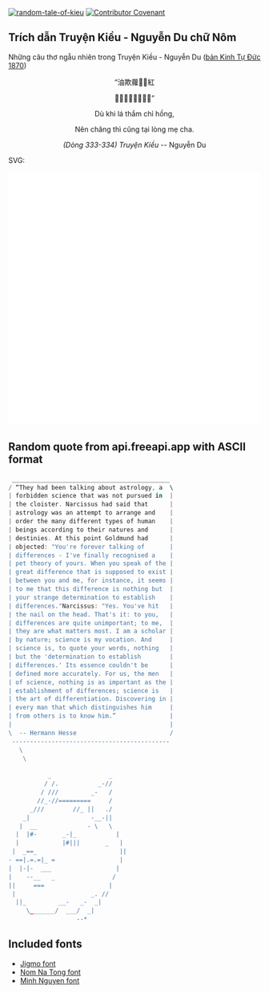 [![random-tale-of-kieu](https://github.com/huuquyet/random-tale-of-kieu/actions/workflows/random-tale-of-kieu.yml/badge.svg)](https://github.com/huuquyet/random-tale-of-kieu/actions/workflows/random-tale-of-kieu.yml)
[![Contributor Covenant](https://img.shields.io/badge/Contributor%20Covenant-2.1-4baaaa.svg)](.github/CODE_OF_CONDUCT.md "Contributor Covenant 2.1")

## Trích dẫn Truyện Kiều - Nguyễn Du chữ Nôm

Những câu thơ ngẫu nhiên trong Truyện Kiều - Nguyễn Du ([bản Kinh Tự Đức 1870](https://vi.wikisource.org/wiki/Truy%E1%BB%87n_Ki%E1%BB%81u_(b%E1%BA%A3n_Kinh_T%E1%BB%B1_%C4%90%E1%BB%A9c_1870)))

<div align="center">
<!-- START_KIEU -->
      <p class="nom">“油欺蘿𧺀𥿗紅</p>
      <p class="nom">𢧚庒𪰛拱在𢚸媄吒”</p>
      <p class="quocngu">Dù khi lá thắm chỉ hồng,</p>
      <p class="quocngu">Nên chăng thì cũng tại lòng mẹ cha.</p>
      <p class="author"><i>(Dòng 333-334) Truyện Kiều</i> -- Nguyễn Du</p>
<!-- END_KIEU -->
</div>

SVG:

<div align="center">
  <img src="./assets/random-kieu.svg" alt="The Tale of Kieu - Nguyen Du">
</div>

## Random quote from api.freeapi.app with ASCII format

<!-- START_QUOTE -->
```rust
 ____________________________________________
/ “They had been talking about astrology, a  \
| forbidden science that was not pursued in  |
| the cloister. Narcissus had said that      |
| astrology was an attempt to arrange and    |
| order the many different types of human    |
| beings according to their natures and      |
| destinies. At this point Goldmund had      |
| objected: "You're forever talking of       |
| differences - I've finally recognised a    |
| pet theory of yours. When you speak of the |
| great difference that is supposed to exist |
| between you and me, for instance, it seems |
| to me that this difference is nothing but  |
| your strange determination to establish    |
| differences."Narcissus: "Yes. You've hit   |
| the nail on the head. That's it: to you,   |
| differences are quite unimportant; to me,  |
| they are what matters most. I am a scholar |
| by nature; science is my vocation. And     |
| science is, to quote your words, nothing   |
| but the 'determination to establish        |
| differences.' Its essence couldn't be      |
| defined more accurately. For us, the men   |
| of science, nothing is as important as the |
| establishment of differences; science is   |
| the art of differentiation. Discovering in |
| every man that which distinguishes him     |
| from others is to know him.”               |
|                                            |
\  -- Hermann Hesse                          /
 --------------------------------------------
   \
    \

           _                _
          / /.           _-//
         / ///         _-   /
        //_-//=========     /
      _///        //_ ||   ./
    _|                 -__-||
   |  __              - \   \
  |  |#-       _-|_           |
  |            |#|||       _   |  
 |  _==_                       ||
- ==|.=.=|_ =                  |
|  |-|-  ___                  |
|    --__   _                /
||     ===                  |
 |                     _. //
  ||_         __-   _-  _|
     \_______/  ___/  _|
                   --*
```
<!-- END_QUOTE -->

## Included fonts

- [Jigmo font](https://github.com/kamichikoichi/jigmo)
- [Nom Na Tong font](https://github.com/nomfoundation/font)
- [Minh Nguyen font](https://github.com/TKYKmori/Minh-Nguyen)
